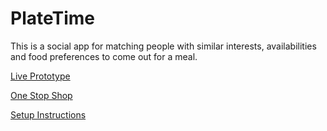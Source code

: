 # PlateTime
This is a social app for matching people with similar interests, availabilities and food preferences to come out for a meal.

[Live Prototype](https://platetimeapp.azurewebsites.net)

[One Stop Shop](https://docs.google.com/document/d/1InLH27gMqN3MDaEVs1WAqufHR9UpA0lpn0xbQiREBSk/edit#heading=h.3kba8acv32u1)

[Setup Instructions](https://docs.google.com/document/d/1t3EfPeSrkaeJb5CGRGfOlBG60T1axzs3O26AYJbJQzE/edit?usp=sharing)

